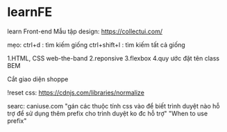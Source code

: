 # learnFE
learn Front-end
  Mẫu tập design: https://collectui.com/

mẹo: ctrl+d : tìm kiếm giống
     ctrl+shift+l : tìm kiếm tất cả giống

1.HTML, CSS
  web-the-band
2.reponsive
3.flexbox
4.quy ước đặt tên class BEM


Cắt giao diện shoppe


!reset css: https://cdnjs.com/libraries/normalize

searc: caniuse.com "gán các thuộc tính css vào để biết trình duyệt nào hỗ trợ để sử dụng thêm prefix cho trình duyệt ko đc hỗ trợ"
      "When to use prefix"